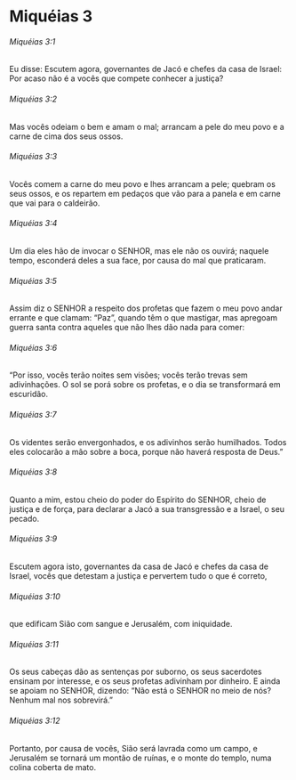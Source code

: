# Miquéias 3

###### Miquéias 3:1

Eu disse: Escutem agora, governantes de Jacó e chefes da casa de Israel: Por acaso não é a vocês que compete conhecer a justiça?

###### Miquéias 3:2

Mas vocês odeiam o bem e amam o mal; arrancam a pele do meu povo e a carne de cima dos seus ossos.

###### Miquéias 3:3

Vocês comem a carne do meu povo e lhes arrancam a pele; quebram os seus ossos, e os repartem em pedaços que vão para a panela e em carne que vai para o caldeirão.

###### Miquéias 3:4

Um dia eles hão de invocar o SENHOR, mas ele não os ouvirá; naquele tempo, esconderá deles a sua face, por causa do mal que praticaram.

###### Miquéias 3:5

Assim diz o SENHOR a respeito dos profetas que fazem o meu povo andar errante e que clamam: “Paz”, quando têm o que mastigar, mas apregoam guerra santa contra aqueles que não lhes dão nada para comer:

###### Miquéias 3:6

“Por isso, vocês terão noites sem visões; vocês terão trevas sem adivinhações. O sol se porá sobre os profetas, e o dia se transformará em escuridão.

###### Miquéias 3:7

Os videntes serão envergonhados, e os adivinhos serão humilhados. Todos eles colocarão a mão sobre a boca, porque não haverá resposta de Deus.”

###### Miquéias 3:8

Quanto a mim, estou cheio do poder do Espírito do SENHOR, cheio de justiça e de força, para declarar a Jacó a sua transgressão e a Israel, o seu pecado.

###### Miquéias 3:9

Escutem agora isto, governantes da casa de Jacó e chefes da casa de Israel, vocês que detestam a justiça e pervertem tudo o que é correto,

###### Miquéias 3:10

que edificam Sião com sangue e Jerusalém, com iniquidade.

###### Miquéias 3:11

Os seus cabeças dão as sentenças por suborno, os seus sacerdotes ensinam por interesse, e os seus profetas adivinham por dinheiro. E ainda se apoiam no SENHOR, dizendo: “Não está o SENHOR no meio de nós? Nenhum mal nos sobrevirá.”

###### Miquéias 3:12

Portanto, por causa de vocês, Sião será lavrada como um campo, e Jerusalém se tornará um montão de ruínas, e o monte do templo, numa colina coberta de mato.

